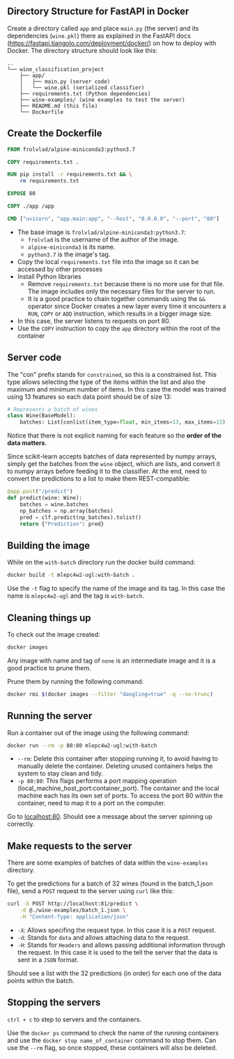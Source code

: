 ## Directory Structure for FastAPI in Docker

Create a directory called `app` and place `main.py` (the server) and its dependencies (`wine.pkl`) there as explained in the FastAPI docs (https://fastapi.tiangolo.com/deployment/docker/) on how to deploy with Docker. The directory structure should look like this:

```
..
└── wine_classification_project
    ├── app/
    │   ├── main.py (server code)
    │   └── wine.pkl (serialized classifier)
    ├── requirements.txt (Python dependencies)
    ├── wine-examples/ (wine examples to test the server)
    ├── README.md (this file)
    └── Dockerfile
```

## Create the Dockerfile

```Dockerfile
FROM frolvlad/alpine-miniconda3:python3.7

COPY requirements.txt .

RUN pip install -r requirements.txt && \
	rm requirements.txt

EXPOSE 80

COPY ./app /app

CMD ["uvicorn", "app.main:app", "--host", "0.0.0.0", "--port", "80"]
```

- The base image is `frolvlad/alpine-miniconda3:python3.7`:
    - `frolvlad` is the username of the author of the image.
    - `alpine-miniconda3` is its name.
    - `python3.7` is the image's tag.
- Copy the local `requirements.txt` file into the image so it can be accessed by other processes
- Install Python libraries
    - Remove `requirements.txt` because there is no more use for that file. The image includes only the necessary files for the server to run.
    - It is a good practice to chain together commands using the `&&` operator since Docker creates a new layer every time it encounters a `RUN`, `COPY` or `ADD` instruction, which results in a bigger image size.
- In this case, the server listens to requests on port 80.
- Use the `COPY` instruction to copy the `app` directory within the root of the container

## Server code

The "con" prefix stands for `constrained`, so this is a constrained list. This type allows selecting the type of the items within the list and also the maximum and minimum number of items. In this case the model was trained using 13 features so each data point should be of size 13:

```python
# Represents a batch of wines
class Wine(BaseModel):
    batches: List[conlist(item_type=float, min_items=13, max_items=13)]
```

Notice that there is not explicit naming for each feature so the **order of the data matters**.

Since scikit-learn accepts batches of data represented by numpy arrays, simply get the batches from the `wine` object, which are lists, and convert it to numpy arrays before feeding it to the classifier. At the end, need to convert the predictions to a list to make them REST-compatible:

```python
@app.post("/predict")
def predict(wine: Wine):
    batches = wine.batches
    np_batches = np.array(batches)
    pred = clf.predict(np_batches).tolist()
    return {"Prediction": pred}
```

## Building the image

While on the `with-batch` directory run the docker build command:

```bash
docker build -t mlepc4w2-ugl:with-batch . 
```

Use the `-t` flag to specify the name of the image and its tag. In this case the name is `mlepc4w2-ugl` and the tag is `with-batch`.

## Cleaning things up

To check out the image created:

```bash
docker images
```

Any image with name and tag of `none` is an intermediate image and it is a good practice to prune them. 

Prune them by running the following command:

```bash
docker rmi $(docker images --filter "dangling=true" -q --no-trunc)
```

## Running the server

Run a container out of the image using the following command:

```bash
docker run --rm -p 80:80 mlepc4w2-ugl:with-batch 
```

- `--rm`: Delete this container after stopping running it, to avoid having to manually delete the container. Deleting unused containers helps the system to stay clean and tidy.
- `-p 80:80`: This flags performs a port mapping operation (local_machine_host_port:container_port). The container and the local machine each has its own set of ports. To access the port 80 within the container, need to map it to a port on the computer.

Go to [localhost:80](http://localhost:80). Should see a message about the server spinning up correctly.

## Make requests to the server

There are some examples of batches of data within the `wine-examples` directory. 

To get the predictions for a batch of 32 wines (found in the batch_1.json file), send a `POST` request to the server using `curl` like this:

```bash
curl -X POST http://localhost:81/predict \
    -d @./wine-examples/batch_1.json \
    -H "Content-Type: application/json"
```

- `-X`: Allows specifing the request type. In this case it is a `POST` request.
- `-d`: Stands for `data` and allows attaching data to the request.
- `-H`: Stands for `Headers` and allows passing additional information through the request. In this case it is used to the tell the server that the data is sent in a `JSON` format.

Should see a list with the 32 predictions (in order) for each one of the data points within the batch.

## Stopping the servers

`ctrl + c` to step to servers and the containers.

Use the `docker ps` command to check the name of the running containers and use the `docker stop name_of_container` command to stop them. Can use the `--rm` flag, so once stopped, these containers will also be deleted.

